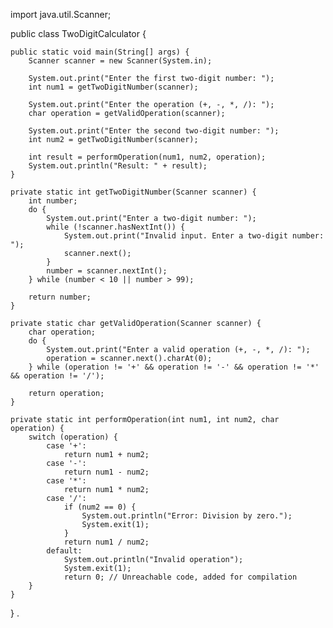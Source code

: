  import java.util.Scanner;

public class TwoDigitCalculator {

    public static void main(String[] args) {
        Scanner scanner = new Scanner(System.in);

        System.out.print("Enter the first two-digit number: ");
        int num1 = getTwoDigitNumber(scanner);

        System.out.print("Enter the operation (+, -, *, /): ");
        char operation = getValidOperation(scanner);

        System.out.print("Enter the second two-digit number: ");
        int num2 = getTwoDigitNumber(scanner);

        int result = performOperation(num1, num2, operation);
        System.out.println("Result: " + result);
    }

    private static int getTwoDigitNumber(Scanner scanner) {
        int number;
        do {
            System.out.print("Enter a two-digit number: ");
            while (!scanner.hasNextInt()) {
                System.out.print("Invalid input. Enter a two-digit number: ");
                scanner.next();
            }
            number = scanner.nextInt();
        } while (number < 10 || number > 99);

        return number;
    }

    private static char getValidOperation(Scanner scanner) {
        char operation;
        do {
            System.out.print("Enter a valid operation (+, -, *, /): ");
            operation = scanner.next().charAt(0);
        } while (operation != '+' && operation != '-' && operation != '*' && operation != '/');

        return operation;
    }

    private static int performOperation(int num1, int num2, char operation) {
        switch (operation) {
            case '+':
                return num1 + num2;
            case '-':
                return num1 - num2;
            case '*':
                return num1 * num2;
            case '/':
                if (num2 == 0) {
                    System.out.println("Error: Division by zero.");
                    System.exit(1);
                }
                return num1 / num2;
            default:
                System.out.println("Invalid operation");
                System.exit(1);
                return 0; // Unreachable code, added for compilation
        }
    }
}
.
